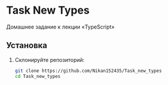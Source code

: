 # Task New Types

Домашнее задание к лекции «TypeScript»

## Установка

1. Склонируйте репозиторий:
   ```bash
   git clone https://github.com/Nikan152435/Task_new_types
   cd Task_new_types